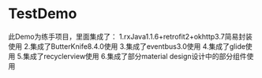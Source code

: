 # TestDemo
此Demo为练手项目，里面集成了：
1.rxJava1.1.6+retrofit2+okhttp3.7简易封装使用
2.集成了ButterKnife8.4.0使用
3.集成了eventbus3.0使用
4.集成了glide使用
5.集成了recyclerview使用
6.集成了部分material design设计中的部分组件使用
